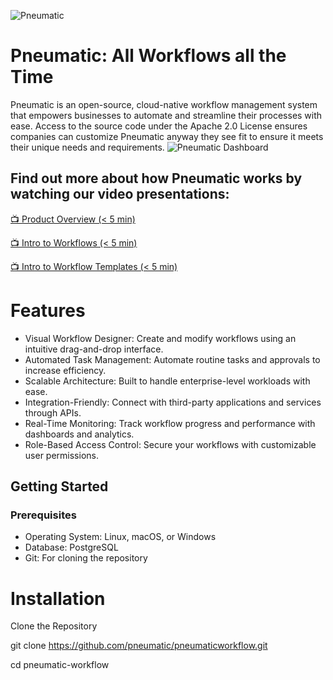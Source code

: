 ![Pneumatic](https://downloads.intercomcdn.com/i/o/348923885/eead981291a58644d8e60f87/IMG_4.png)
# Pneumatic: All Workflows all the Time
Pneumatic is an open-source, cloud-native workflow management system that empowers businesses to automate and streamline their processes with ease.
Access to the source code under the Apache 2.0 License ensures companies can customize Pneumatic anyway they see fit to ensure it meets their unique needs and requirements.
![Pneumatic Dashboard](https://downloads.intercomcdn.com/i/o/409119207/c0482f118210603738f5c5dd/IMG_1.png)
## Find out more about how Pneumatic works by watching our video presentations:
[:tv: Product Overview (< 5 min)](https://www.youtube.com/watch?v=GC67ocuOFfE)

[:tv: Intro to Workflows (< 5 min)](https://www.youtube.com/watch?v=zqL9krZawl4)

[:tv: Intro to Workflow Templates (< 5 min)](https://www.youtube.com/watch?v=sgDbMDyxWoY&t=10s)

# Features
* Visual Workflow Designer: Create and modify workflows using an intuitive drag-and-drop interface.
* Automated Task Management: Automate routine tasks and approvals to increase efficiency.
* Scalable Architecture: Built to handle enterprise-level workloads with ease.
* Integration-Friendly: Connect with third-party applications and services through APIs.
* Real-Time Monitoring: Track workflow progress and performance with dashboards and analytics.
* Role-Based Access Control: Secure your workflows with customizable user permissions.
## Getting Started
### Prerequisites
* Operating System: Linux, macOS, or Windows
* Database: PostgreSQL
* Git: For cloning the repository
# Installation
Clone the Repository

git clone https://github.com/pneumatic/pneumaticworkflow.git

cd pneumatic-workflow
